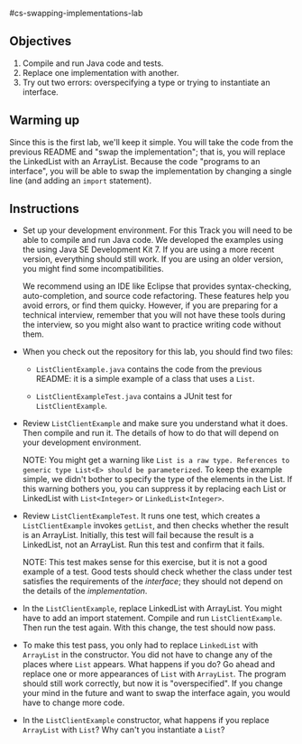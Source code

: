 #cs-swapping-implementations-lab

## Objectives

1.  Compile and run Java code and tests.
2.  Replace one implementation with another.
3.  Try out two errors: overspecifying a type or trying to instantiate an interface.


## Warming up

Since this is the first lab, we'll keep it simple.  You will take the code from the previous README and "swap the implementation"; that is, you will replace the LinkedList with an ArrayList.  Because the code "programs to an interface", you will be able to swap the implementation by changing a single line (and adding an `import` statement).


## Instructions


*   Set up your development environment.  For this Track you will need to be able to compile and run Java code.  We developed the examples using the using Java SE Development Kit 7. If you are using a more recent version, everything should still work.  If you are using an older version, you might find some incompatibilities.

    We recommend using an IDE like Eclipse that provides syntax-checking, auto-completion, and source code refactoring.  These features help you avoid errors, or find them quicky.  However, if you are preparing for a technical interview, remember that you will not have these tools during the interview, so you might also want to practice writing code without them.

[//]: # (TODO: More details here about compiling and running the examples.)

*   When you check out the repository for this lab, you should find two files:

    *  `ListClientExample.java` contains the code from the previous README: it is a simple example of a class that uses a `List`.

    *  `ListClientExampleTest.java` contains a JUnit test for `ListClientExample`. 


*   Review `ListClientExample` and make sure you understand what it does.  Then compile and run it.  The details of how to do that will depend on your development environment.

    NOTE: You might get a warning like `List is a raw type. References to generic type List<E> should be parameterized`.  To keep the example simple, we didn't bother to specify the type of the elements in the List.  If this warning bothers you, you can suppress it by replacing each List or LinkedList with `List<Integer>` or `LinkedList<Integer>`.


*   Review `ListClientExampleTest`.  It runs one test, which creates a `ListClientExample` invokes `getList`, and then checks whether the result is an ArrayList.  Initially, this test will fail because the result is a LinkedList, not an ArrayList.  Run this test and confirm that it fails.

    NOTE: This test makes sense for this exercise, but it is not a good example of a test.  Good tests should check whether the class under test satisfies the requirements of the *interface*; they should not depend on the details of the *implementation*.


*   In the `ListClientExample`, replace LinkedList with ArrayList.  You might have to add an import statement.  Compile and run `ListClientExample`.  Then run the test again.  With this change, the test should now pass.


*   To make this test pass, you only had to replace `LinkedList` with `ArrayList` in the constructor.  You did not have to change any of the places where `List` appears.  What happens if you do?  Go ahead and replace one or more appearances of `List` with `ArrayList`.  The program should still work correctly, but now it is "overspecified".  If you change your mind in the future and want to swap the interface again, you would have to change more code.


*  In the `ListClientExample` constructor, what happens if you replace `ArrayList` with `List`?  Why can't you instantiate a `List`?

